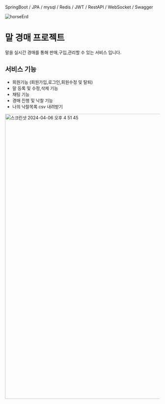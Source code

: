 SpringBoot / JPA / mysql / Redis / JWT / RestAPI / WebSocket / Swagger 

![horseErd](https://github.com/Kim-Dayeong/HorseAuction/assets/114847045/15dec346-cfc1-4acc-80f1-3cc3c3f4f7f6)

# 말 경매 프로젝트
말을 실시간 경매를 통해 판매,구입,관리할 수 있는 서비스 입니다.

## 서비스 기능
+ 회원기능 (회원가입,로그인,회원수정 및 탈퇴)
+ 말 등록 및 수정,삭제 기능 
+ 채팅 기능
+ 경매 진행 및 낙찰 기능
+ 나의 낙찰목록 csv 내려받기 


<img width="930" alt="스크린샷 2024-04-06 오후 4 51 45" src="https://github.com/Kim-Dayeong/HorseAuction/assets/114847045/e2844dee-a997-4638-bd66-84c8b7feaee7">


